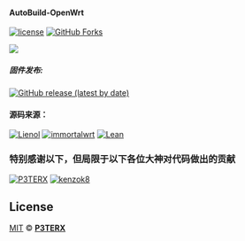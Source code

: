 ﻿#### AutoBuild-OpenWrt
 [1]: https://img.shields.io/badge/license-MIT-brightgreen.svg
 [2]: /LICENSE

[![license][1]][2]
[![GitHub Forks](https://img.shields.io/github/forks/HiJwm/My-OpenWrt.svg?style=flat-square&label=Forks)](https://github.com/HiJwm/My-OpenWrt/)

<img src="https://v2.jinrishici.com/one.svg?font-size=24&spacing=2&color=Black">

##### 固件发布:

[![GitHub release (latest by date)](https://img.shields.io/github/v/release/HiJwm/My-OpenWrt?style=for-the-badge&label=固件下载)](https://github.com/HiJwm/My-OpenWrt/releases)



#### 源码来源：
[![Lienol](https://img.shields.io/badge/package-Lienol-blueviolet.svg?style=flat&logo=appveyor)](https://github.com/Lienol/openwrt) 
[![immortalwrt](https://img.shields.io/badge/immortalwrt-openwrt-orange.svg?style=flat&logo=appveyor)](https://github.com/immortalwrt/immortalwrt) 
[![Lean](https://img.shields.io/badge/package-Lean-blueviolet.svg?style=flat&logo=appveyor)](https://github.com/coolsnowwolf/lede) 

### 特别感谢以下，但局限于以下各位大神对代码做出的贡献
[![P3TERX](https://img.shields.io/badge/Actions-P3TERX-success.svg?style=flat&logo=appveyor)](https://github.com/P3TERX/Actions-OpenWrt)
[![kenzok8](https://img.shields.io/badge/kenzok8-success.svg?style=flat&logo=appveyor)](https://github.com/kenzok8/openwrt-packages)



## License

[MIT](https://github.com/P3TERX/Actions-OpenWrt/blob/main/LICENSE) © [**P3TERX**](https://p3terx.com)
